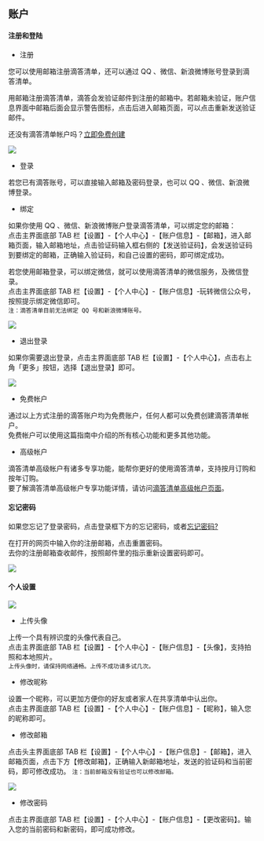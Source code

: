 ## 账户

#### 注册和登陆

* 注册

您可以使用邮箱注册滴答清单，还可以通过 QQ 、微信、新浪微博账号登录到滴答清单。

用邮箱注册滴答清单，滴答会发验证邮件到注册的邮箱中。若邮箱未验证，账户信息界面中邮箱后面会显示警告图标，点击后进入邮箱页面，可以点击重新发送验证邮件。

还没有滴答清单帐户吗？[立即免费创建](https://dida365.com/signup)

![](../images/android/sign.png)

* 登录

若您已有滴答账号，可以直接输入邮箱及密码登录，也可以 QQ 、微信、新浪微博登录。

* 绑定

如果你使用 QQ 、微信、新浪微博账户登录滴答清单，可以绑定您的邮箱： <br>点击主界面底部 TAB 栏【设置】-【个人中心】-【账户信息】-【邮箱】，进入邮箱页面，输入邮箱地址，点击验证码输入框右侧的【发送验证码】，会发送验证码到要绑定的邮箱，正确输入验证码，和自己设置的密码，即可绑定成功。

若您使用邮箱登录，可以绑定微信，就可以使用滴答清单的微信服务，及微信登录。 <br>点击主界面底部 TAB 栏【设置】-【个人中心】-【账户信息】-玩转微信公众号，按照提示绑定微信即可。 <br>`注：滴答清单目前无法绑定 QQ 号和新浪微博账号。`

![](../images/android/Binding%20information.png)

* 退出登录

如果你需要退出登录，点击主界面底部 TAB 栏【设置】-【个人中心】，点击右上角「更多」按钮，选择【退出登录】即可。

![](../images/android/sign%20out.png)

* 免费帐户

通过以上方式注册的滴答账户均为免费账户，任何人都可以免费创建滴答清单帐户。 <br >免费帐户可以使用这篇指南中介绍的所有核心功能和更多其他功能。

* 高级帐户

滴答清单高级帐户有诸多专享功能，能帮你更好的使用滴答清单，支持按月订购和按年订购。 <br >要了解滴答清单高级帐户专享功能详情，请访问[滴答清单高级帐户页面](https://www.dida365.com/about/upgrade)。

#### 忘记密码

如果您忘记了登录密码，点击登录框下方的忘记密码，或者[忘记密码?](https://www.dida365.com/sign/requestRestPassword)

在打开的网页中输入你的注册邮箱，点击重置密码。 <br >去你的注册邮箱查收邮件，按照邮件里的指示重新设置密码即可。

![](../images/android/forget%20password.png)

#### 个人设置

![](../images/android/Personal%20settings.png)

* 上传头像

上传一个具有辨识度的头像代表自己。 <br>点击主界面底部 TAB 栏【设置】-【个人中心】-【账户信息】-【头像】，支持拍照和本地照片。 <br >`上传头像时，请保持网络通畅。上传不成功请多试几次。`

* 修改昵称

设置一个昵称，可以更加方便你的好友或者家人在共享清单中认出你。 <br>点击主界面底部 TAB 栏【设置】-【个人中心】-【账户信息】-【昵称】，输入您的昵称即可。

* 修改邮箱

点击头主界面底部 TAB 栏【设置】-【个人中心】-【账户信息】-【邮箱】，进入邮箱页面，点击下方【修改邮箱】，正确输入新邮箱地址，发送的验证码和当前密码，即可修改成功。 `注：当前邮箱没有验证也可以修改邮箱。`

![](../images/android/change%20email.png)

* 修改密码

点击主界面底部 TAB 栏【设置】-【个人中心】-【账户信息】-【更改密码】。输入您的当前密码和新密码，即可成功修改。

